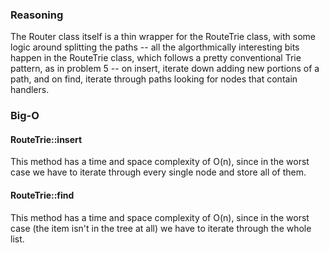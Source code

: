 ### Reasoning
The Router class itself is a thin wrapper for the RouteTrie class, with some logic around splitting the paths -- all the algorthmically interesting bits happen in the RouteTrie class, which follows a pretty conventional Trie pattern, as in problem 5 -- on insert, iterate down adding new portions of a path, and on find, iterate through paths looking for nodes that contain handlers.

### Big-O
#### RouteTrie::insert
This method has a time and space complexity of O(n), since in the worst case we have to iterate through every single node and store all of them.

#### RouteTrie::find
This method has a time and space complexity of O(n), since in the worst case (the item isn't in the tree at all) we have to iterate through the whole list.

